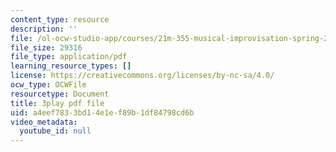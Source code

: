 ```yaml
---
content_type: resource
description: ''
file: /ol-ocw-studio-app/courses/21m-355-musical-improvisation-spring-2013/a4eef7833bd14e1ef89b1df84798cd6b_ho1kCjRCjg8.pdf
file_size: 29316
file_type: application/pdf
learning_resource_types: []
license: https://creativecommons.org/licenses/by-nc-sa/4.0/
ocw_type: OCWFile
resourcetype: Document
title: 3play pdf file
uid: a4eef783-3bd1-4e1e-f89b-1df84798cd6b
video_metadata:
  youtube_id: null
---
```

